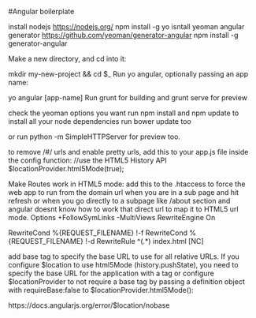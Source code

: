 #Angular boilerplate 

install nodejs https://nodejs.org/
npm install -g yo
isntall yeoman angular generator https://github.com/yeoman/generator-angular
npm install -g generator-angular

Make a new directory, and cd into it:

mkdir my-new-project && cd $_
Run yo angular, optionally passing an app name:

yo angular [app-name]
Run grunt for building and grunt serve for preview

check the yeoman options you want
run npm install and npm update to install all your node dependencies
run bower update too

or run 
python -m SimpleHTTPServer for preview too.

to remove /#/ urls and enable pretty urls, add this to your app.js file inside the config function:
//use the HTML5 History API
$locationProvider.html5Mode(true);
        
Make Routes work in HTML5 mode:
add this to the .htaccess to force the web app to run from the domain url when you are in a sub page and hit refresh or when you go directly to a subpage like /about section and angular doesnt know how to work that direct url to map it to HTML5 url mode.
Options +FollowSymLinks -MultiViews
RewriteEngine On

RewriteCond %{REQUEST_FILENAME} !-f
RewriteCond %{REQUEST_FILENAME} !-d
RewriteRule ^(.*) index.html [NC]

add base tag to specify the base URL to use for all relative URLs.
If you configure $location to use html5Mode (history.pushState), you need to specify the base URL for the application with a <base href=""> tag or configure $locationProvider to not require a base tag by passing a definition object with requireBase:false to $locationProvider.html5Mode():
<base href="/app/">
https://docs.angularjs.org/error/$location/nobase
